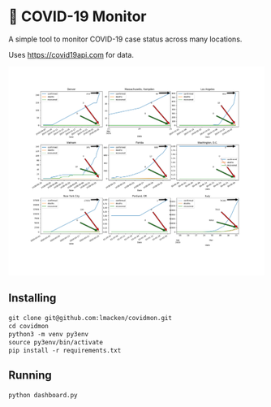 # 🦠 COVID-19 Monitor

A simple tool to monitor COVID-19 case status across many locations.

Uses https://covid19api.com for data.

![screenshot](https://github.com/lmacken/covidmon/raw/master/screenshot.png "COVID-19 Monitor1")


## Installing

    git clone git@github.com:lmacken/covidmon.git
    cd covidmon
    python3 -m venv py3env
    source py3env/bin/activate
    pip install -r requirements.txt


## Running

    python dashboard.py
